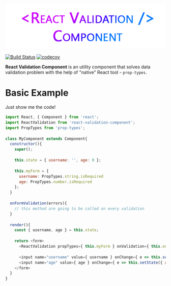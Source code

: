 ![react validation component logo](https://raw.githubusercontent.com/dnbard/react-validation-component/master/public/logo.png)  

[![Build Status](https://travis-ci.org/dnbard/react-validation-component.svg?branch=master)](https://travis-ci.org/dnbard/react-validation-component)
[![codecov](https://codecov.io/gh/dnbard/react-validation-component/branch/master/graph/badge.svg)](https://codecov.io/gh/dnbard/react-validation-component)

**React Validation Component** is an utility component that solves data validation problem with the help of "native" React tool - `prop-types`.

# Basic Example

Just show me the code!

```js
import React, { Component } from 'react';
import ReactValidation from 'react-validation-component';
import PropTypes from 'prop-types';

class MyComponent extends Component{
  constructor(){
    super();

    this.state = { username: '', age: 0 };

    this.myForm = {
      username: PropTypes.string.isRequired
      age: PropTypes.number.isRequired
    };
  }

  onFormValidation(errors){
    // this method are going to be called on every validation
  }

  render(){
    const { username, age } = this.state;

    return <form>
      <ReactValidation propTypes={ this.myForm } onValidation={ this.onFormValidation.bind(this) }>{ this.state }</ReactValidation>

      <input name="username" value={ username } onChange={ e => this.setState({ username: e.target.value }) } />
      <input name="age" value={ age } onChange={ e => this.setState({ age: e.target.value }) } />
    </form>
  }
}
```